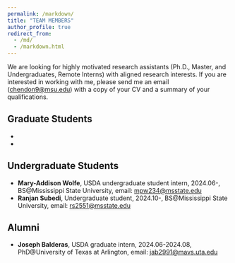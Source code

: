 ```yaml
---
permalink: /markdown/
title: "TEAM MEMBERS"
author_profile: true
redirect_from: 
  - /md/
  - /markdown.html
---
```


We are looking for highly motivated research assistants (Ph.D., Master, and Undergraduates, Remote Interns) with aligned research interests. If you are interested in working with me, please send me an email (chendon9@msu.edu) with a copy of your CV and a summary of your qualifications.


## Graduate Students
- [comment]: <**Cheng OuYang**, PhD student, 2025.01-, MS@University of Florida>
- [comment]: <**Moeen Ul Islam**, PhD student, 2025.01-, BS@American International University Bangladesh>

## Undergraduate Students
- **Mary-Addison Wolfe**, USDA undergraduate student intern, 2024.06-, BS@Mississippi State University, email: mpw234@msstate.edu
- **Ranjan Subedi**, Undergraduate student, 2024.10-, BS@Mississippi State University, email: rs2551@msstate.edu


## Alumni
- **Joseph Balderas**, USDA graduate intern, 2024.06-2024.08, PhD@University of Texas at Arlington, email: jab2991@mavs.uta.edu
